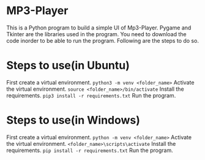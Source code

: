 # MP3-Player
This is a Python program to build a simple UI of Mp3-Player. Pygame and Tkinter are the libraries used in the program. You need to download the code inorder to be able to run the program.
Following are the steps to do so.

# Steps to use(in Ubuntu)
First create a virtual environment.
`
python3 -m venv <folder_name>
`
Activate the virtual environment.
`
source <folder_name>/bin/activate
`
Install the requirements.
`
pip3 install -r requirements.txt
`
Run the program.
 
# Steps to use(in Windows)
First create a virtual environment.
`
python -m venv <folder_name>
`
Activate the virtual environment.
`
<folder_name>\scripts\activate
`
Install the requirements.
`
pip install -r requirements.txt
`
Run the program.